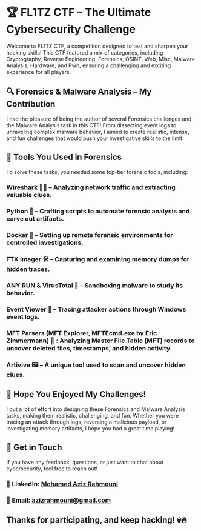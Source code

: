 # 🏆 FL1TZ CTF – The Ultimate Cybersecurity Challenge
Welcome to FL1TZ CTF, a competition designed to test and sharpen your hacking skills! This CTF featured a mix of categories, including Cryptography, Reverse Engineering, Forensics, OSINT, Web, Misc, Malware Analysis, Hardware, and Pwn, ensuring a challenging and exciting experience for all players.

## 🔍 Forensics & Malware Analysis – My Contribution
I had the pleasure of being the author of several Forensics challenges and the Malware Analysis task in this CTF! From dissecting event logs to unraveling complex malware behavior, I aimed to create realistic, intense, and fun challenges that would push your investigative skills to the limit.

## 🔧 Tools You Used in Forensics
To solve these tasks, you needed some top-tier forensic tools, including:

### Wireshark 🕵️‍♂️ – Analyzing network traffic and extracting valuable clues.
### Python 🐍 – Crafting scripts to automate forensic analysis and carve out artifacts.
### Docker 🐳 – Setting up remote forensic environments for controlled investigations.
### FTK Imager 🛠️ – Capturing and examining memory dumps for hidden traces.
### ANY.RUN & VirusTotal 🦠 – Sandboxing malware to study its behavior.
### Event Viewer 📜 – Tracing attacker actions through Windows event logs.
### MFT Parsers (MFT Explorer, MFTEcmd.exe by Eric Zimmermann) 💾 : Analyzing Master File Table (MFT) records to uncover deleted files, timestamps, and hidden activity.
### Artivive 🖼️ – A unique tool used to scan and uncover hidden clues.

## 🚀 Hope You Enjoyed My Challenges!
I put a lot of effort into designing these Forensics and Malware Analysis tasks, making them realistic, challenging, and fun. Whether you were tracing an attack through logs, reversing a malicious payload, or investigating memory artifacts, I hope you had a great time playing!

## 📩 Get in Touch
If you have any feedback, questions, or just want to chat about cybersecurity, feel free to reach out!

### 🔹 LinkedIn: [Mohamed Aziz Rahmouni](https://www.linkedin.com/in/azizrahmouni/)
### 🔹 Email: azizrahmouni@gmail.com

## Thanks for participating, and keep hacking! 💀🔥
